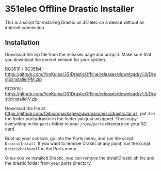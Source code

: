 # 351elec Offline Drastic Installer

This is a script for installing Drastic on 351elec on a device without an internet connection.

## Installation

Download the zip file from the releases page and unzip it. Make sure that you download the correct version for your system.

RG351P / RG351M : https://github.com/YonKuma/351DrasticOffline/releases/download/v1.0/DrasticInstallerPM.zip

RG351V : https://github.com/YonKuma/351DrasticOffline/releases/download/v1.0/DrasticInstallerV.zip

Download the file at https://github.com/Cebion/packages/raw/main/misc/drastic.tar.gz, put it in the folder ports/drastic in the folder you just unzipped. Then copy everything in the `ports` folder to your `/roms/ports` directory on your SD card.

Boot up your console, go into the Ports menu, and run the script `DrasticInstall`. If you want to remove Drastic at any point, run the script `DrasticUninstall` in the Ports menu.

Once you've installed Drastic, you can remove the installDrastic.sh file and the drastic folder from your ports directory.
